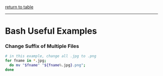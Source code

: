 [return to table](../README.md)

---

# Bash Useful Examples


### Change Suffix of Multiple Files
```bash
# in this example, change all .jpg to .png
for fname in *.jpg;
  do mv "$fname" "${fname%.jpg}.png";
done
```


